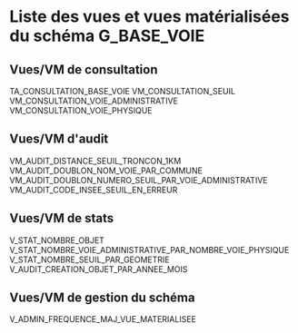 # Liste des vues et vues matérialisées du schéma G_BASE_VOIE

## Vues/VM de consultation
TA_CONSULTATION_BASE_VOIE
VM_CONSULTATION_SEUIL
VM_CONSULTATION_VOIE_ADMINISTRATIVE
VM_CONSULTATION_VOIE_PHYSIQUE

## Vues/VM d'audit
VM_AUDIT_DISTANCE_SEUIL_TRONCON_1KM
VM_AUDIT_DOUBLON_NOM_VOIE_PAR_COMMUNE
VM_AUDIT_DOUBLON_NUMERO_SEUIL_PAR_VOIE_ADMINISTRATIVE
VM_AUDIT_CODE_INSEE_SEUIL_EN_ERREUR

## Vues/VM de stats
V_STAT_NOMBRE_OBJET
V_STAT_NOMBRE_VOIE_ADMINISTRATIVE_PAR_NOMBRE_VOIE_PHYSIQUE
V_STAT_NOMBRE_SEUIL_PAR_GEOMETRIE
V_AUDIT_CREATION_OBJET_PAR_ANNEE_MOIS

## Vues/VM de gestion du schéma
V_ADMIN_FREQUENCE_MAJ_VUE_MATERIALISEE